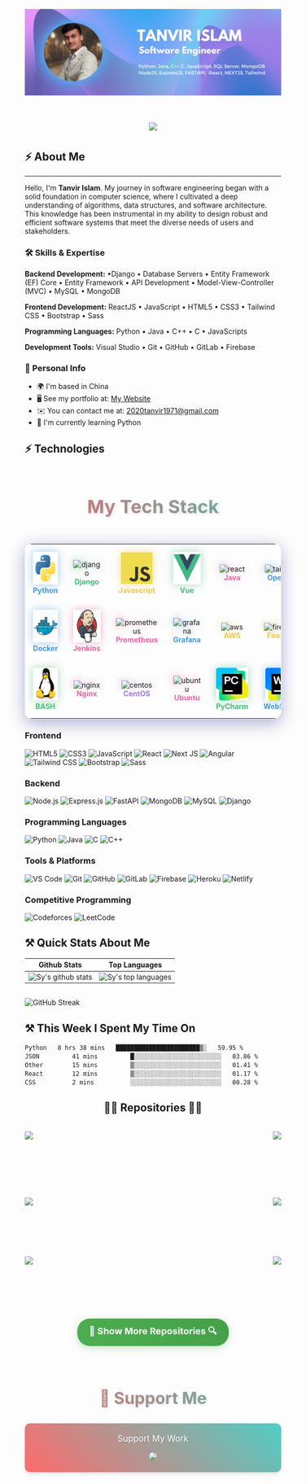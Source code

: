 ![GIF](https://github.com/Tanvir-yzu/Tanvir-yzu/blob/main/Tanvir%20islam%20(2).png)
<h1 align="center">
  <a href="https://git.io/typing-svg">
    <img src="https://readme-typing-svg.herokuapp.com/?lines=Hello,+There!+👋;I'm++Tanvir+Islam+.+.+.;I'm++a+Software++Engineer+&center=true&size=30">
  </a>
</h1>

## ⚡ About Me
-----------------

Hello, I'm **Tanvir Islam**. My journey in software engineering began with a solid foundation in computer science, where I cultivated a deep understanding of algorithms, data structures, and software architecture. This knowledge has been instrumental in my ability to design robust and efficient software systems that meet the diverse needs of users and stakeholders.

### 🛠️ Skills & Expertise

**Backend Development:** •Django  • Database Servers • Entity Framework (EF) Core • Entity Framework • API Development • Model-View-Controller (MVC) • MySQL • MongoDB


**Frontend Development:** ReactJS • JavaScript • HTML5 • CSS3 • Tailwind CSS • Bootstrap • Sass

**Programming Languages:** Python • Java • C++ • C • JavaScripts

**Development Tools:** Visual Studio • Git • GitHub • GitLab • Firebase 

### 📍 Personal Info
* 🌍  I'm based in China
* 🖥️  See my portfolio at: [My Website](http://tanvir-islam-portfolio.netlify.app/)
* ✉️  You can contact me at: [2020tanvir1971@gmail.com](mailto:2020tanvir1971@gmail.com)
* 🧠  I'm currently learning Python
## ⚡ Technologies

<h2 align="center" style="background: linear-gradient(45deg, #FF6B6B, #4ECDC4); -webkit-background-clip: text; -webkit-text-fill-color: transparent; padding: 20px; font-size: 36px; text-shadow: 2px 2px 4px rgba(0,0,0,0.1);">My Tech Stack</h2>

<table style="background: rgba(255,255,255,0.05); border-radius: 15px; box-shadow: 0 8px 32px 0 rgba(31,38,135,0.37); backdrop-filter: blur(4px); border: 1px solid rgba(255,255,255,0.18); margin: 20px auto;">
  <tr>
    <td align="center" style="padding: 15px; transition: all 0.3s ease;">
      <img alt="python" height=64px src="https://raw.githubusercontent.com/devicons/devicon/master/icons/python/python-original.svg" style="filter: drop-shadow(0 0 8px rgba(66,153,225,0.5));">
      <br><span style="font-weight: bold; color: #4299E1;">Python</span>
    </td>
    <td align="center" style="padding: 15px; transition: all 0.3s ease;">
      <img alt="django" height=64px src="https://cdn.worldvectorlogo.com/logos/django.svg" style="filter: drop-shadow(0 0 8px rgba(72,187,120,0.5));">
      <br><span style="font-weight: bold; color: #48BB78;">Django</span>
    </td>
    <td align="center" style="padding: 15px; transition: all 0.3s ease;">
      <img alt="javascript" height=64px src="https://raw.githubusercontent.com/devicons/devicon/master/icons/javascript/javascript-original.svg" style="filter: drop-shadow(0 0 8px rgba(236,201,75,0.5));">
      <br><span style="font-weight: bold; color: #ECC94B;">Javascript</span>
    </td>
    <td align="center" style="padding: 15px; transition: all 0.3s ease;">
      <img alt="vue" height=64px src="https://raw.githubusercontent.com/devicons/devicon/master/icons/vuejs/vuejs-original.svg" style="filter: drop-shadow(0 0 8px rgba(72,187,120,0.5));">
      <br><span style="font-weight: bold; color: #48BB78;">Vue</span>
    </td>
    <td align="center" style="padding: 15px; transition: all 0.3s ease;">
      <img alt="react" height=64px src="https://user-images.githubusercontent.com/39632170/109031546-077fa800-76ef-11eb-90ee-f49c93b996b7.png" style="filter: drop-shadow(0 0 8px rgba(237,100,166,0.5));">
      <br><span style="font-weight: bold; color: #ED64A6;">Java</span>
    </td>
    <td align="center" style="padding: 15px; transition: all 0.3s ease;">
      <img alt="tailwind" height=64px src="https://opencv.org/wp-content/uploads/2021/01/OpenCV-logo.png" style="filter: drop-shadow(0 0 8px rgba(66,153,225,0.5));">
      <br><span style="font-weight: bold; color: #4299E1;">OpenCV</span>
    </td>
    <td align="center" style="padding: 15px; transition: all 0.3s ease;">
      <img alt="bootstrap" height=64px src="https://raw.githubusercontent.com/devicons/devicon/master/icons/bootstrap/bootstrap-plain.svg" style="filter: drop-shadow(0 0 8px rgba(159,122,234,0.5));">
      <br><span style="font-weight: bold; color: #9F7AEA;">Bootstrap</span>
    </td>
    <td align="center" style="padding: 15px; transition: all 0.3s ease;">
      <img alt="jquery" height=64px src="https://raw.githubusercontent.com/devicons/devicon/master/icons/jquery/jquery-original.svg" style="filter: drop-shadow(0 0 8px rgba(66,153,225,0.5));">
      <br><span style="font-weight: bold; color: #4299E1;">jQuery</span>
    </td>
  </tr>
  <tr>
    <td align="center" style="padding: 15px; transition: all 0.3s ease;">
      <img alt="docker" height=64px src="https://raw.githubusercontent.com/devicons/devicon/master/icons/docker/docker-original.svg" style="filter: drop-shadow(0 0 8px rgba(66,153,225,0.5));">
      <br><span style="font-weight: bold; color: #4299E1;">Docker</span>
    </td>
    <td align="center" style="padding: 15px; transition: all 0.3s ease;">
      <img alt="jenkins" height=64px src="https://raw.githubusercontent.com/devicons/devicon/master/icons/jenkins/jenkins-original.svg" style="filter: drop-shadow(0 0 8px rgba(237,100,166,0.5));">
      <br><span style="font-weight: bold; color: #ED64A6;">Jenkins</span>
    </td>
    <td align="center" style="padding: 15px; transition: all 0.3s ease;">
      <img alt="prometheus" height=64px src="https://cdn.worldvectorlogo.com/logos/prometheus.svg" style="filter: drop-shadow(0 0 8px rgba(237,100,166,0.5));">
      <br><span style="font-weight: bold; color: #ED64A6;">Prometheus</span>
    </td>
    <td align="center" style="padding: 15px; transition: all 0.3s ease;">
      <img alt="grafana" height=64px src="https://cdn.worldvectorlogo.com/logos/grafana.svg" style="filter: drop-shadow(0 0 8px rgba(66,153,225,0.5));">
      <br><span style="font-weight: bold; color: #4299E1;">Grafana</span>
    </td>
    <td align="center" style="padding: 15px; transition: all 0.3s ease;">
      <img alt="aws" height=64px src="https://cdn.worldvectorlogo.com/logos/aws-logo.svg" style="filter: drop-shadow(0 0 8px rgba(236,201,75,0.5));">
      <br><span style="font-weight: bold; color: #ECC94B;">AWS</span>
    </td>
    <td align="center" style="padding: 15px; transition: all 0.3s ease;">
      <img alt="firebase" height=64px src="https://cdn.worldvectorlogo.com/logos/firebase-1.svg" style="filter: drop-shadow(0 0 8px rgba(236,201,75,0.5));">
      <br><span style="font-weight: bold; color: #ECC94B;">Firebase</span>
    </td>
    <td align="center" style="padding: 15px; transition: all 0.3s ease;">
      <img alt="postgresql" height=64px src="https://raw.githubusercontent.com/devicons/devicon/master/icons/postgresql/postgresql-original.svg" style="filter: drop-shadow(0 0 8px rgba(66,153,225,0.5));">
      <br><span style="font-weight: bold; color: #4299E1;">PostgreSQL</span>
    </td>
    <td align="center" style="padding: 15px; transition: all 0.3s ease;">
      <img alt="mysql" height=64px src="https://raw.githubusercontent.com/devicons/devicon/master/icons/mysql/mysql-original.svg" style="filter: drop-shadow(0 0 8px rgba(66,153,225,0.5));">
      <br><span style="font-weight: bold; color: #4299E1;">MySQL</span>
    </td>
  </tr>
  <tr>
    <td align="center" style="padding: 15px; transition: all 0.3s ease;">
      <img alt="bash" height=64px src="https://raw.githubusercontent.com/devicons/devicon/master/icons/linux/linux-original.svg" style="filter: drop-shadow(0 0 8px rgba(72,187,120,0.5));">
      <br><span style="font-weight: bold; color: #48BB78;">BASH</span>
    </td>
    <td align="center" style="padding: 15px; transition: all 0.3s ease;">
      <img alt="nginx" height=64px src="https://cdn.worldvectorlogo.com/logos/nginx-1.svg" style="filter: drop-shadow(0 0 8px rgba(237,100,166,0.5));">
      <br><span style="font-weight: bold; color: #ED64A6;">Nginx</span>
    </td>
    <td align="center" style="padding: 15px; transition: all 0.3s ease;">
      <img alt="centos" height=64px src="https://cdn.worldvectorlogo.com/logos/centos-1.svg" style="filter: drop-shadow(0 0 8px rgba(159,122,234,0.5));">
      <br><span style="font-weight: bold; color: #9F7AEA;">CentOS</span>
    </td>
    <td align="center" style="padding: 15px; transition: all 0.3s ease;">
      <img alt="ubuntu" height=64px src="https://user-images.githubusercontent.com/39632170/109294252-25681c80-7857-11eb-9ec4-4fbdad9fadfc.png" style="filter: drop-shadow(0 0 8px rgba(237,100,166,0.5));">
      <br><span style="font-weight: bold; color: #ED64A6;">Ubuntu</span>
    </td>
    <td align="center" style="padding: 15px; transition: all 0.3s ease;">
      <img alt="pycharm" height=64px src="https://raw.githubusercontent.com/devicons/devicon/master/icons/pycharm/pycharm-original.svg" style="filter: drop-shadow(0 0 8px rgba(72,187,120,0.5));">
      <br><span style="font-weight: bold; color: #48BB78;">PyCharm</span>
    </td>
    <td align="center" style="padding: 15px; transition: all 0.3s ease;">
      <img alt="webstorm" height=64px src="https://raw.githubusercontent.com/devicons/devicon/master/icons/webstorm/webstorm-original.svg" style="filter: drop-shadow(0 0 8px rgba(66,153,225,0.5));">
      <br><span style="font-weight: bold; color: #4299E1;">WebStorm</span>
    </td>
    <td align="center" style="padding: 15px; transition: all 0.3s ease;">
      <img alt="dart" height=64px src="https://cdn.worldvectorlogo.com/logos/dart.svg" style="filter: drop-shadow(0 0 8px rgba(66,153,225,0.5));">
      <br><span style="font-weight: bold; color: #4299E1;">Dart</span>
    </td>
    <td align="center" style="padding: 15px; transition: all 0.3s ease;">
      <img alt="flutter" height=64px src="https://raw.githubusercontent.com/devicons/devicon/master/icons/flutter/flutter-original.svg" style="filter: drop-shadow(0 0 8px rgba(66,153,225,0.5));">
      <br><span style="font-weight: bold; color: #4299E1;">Flutter</span>
    </td>
  </tr>
</table>

### Frontend
![HTML5](https://img.shields.io/badge/-HTML5-E34F26?style=for-the-badge&logo=html5&logoColor=white)
![CSS3](https://img.shields.io/badge/-CSS3-1572B6?style=for-the-badge&logo=css3&logoColor=white)
![JavaScript](https://img.shields.io/badge/-JavaScript-F7DF1E?style=for-the-badge&logo=javascript&logoColor=black)
![React](https://img.shields.io/badge/-React-61DAFB?style=for-the-badge&logo=react&logoColor=black)
![Next JS](https://img.shields.io/badge/Next-black?style=for-the-badge&logo=next.js&logoColor=white)
![Angular](https://img.shields.io/badge/-Angular-DD0031?style=for-the-badge&logo=angular&logoColor=white)
![Tailwind CSS](https://img.shields.io/badge/-Tailwind_CSS-38B2AC?style=for-the-badge&logo=tailwind-css&logoColor=white)
![Bootstrap](https://img.shields.io/badge/-Bootstrap-563D7C?style=for-the-badge&logo=bootstrap&logoColor=white)
![Sass](https://img.shields.io/badge/-Sass-CC6699?style=for-the-badge&logo=sass&logoColor=white)

### Backend
![Node.js](https://img.shields.io/badge/node.js-6DA55F?style=for-the-badge&logo=node.js&logoColor=white)
![Express.js](https://img.shields.io/badge/express.js-%23404d59.svg?style=for-the-badge&logo=express&logoColor=%2361DAFB)
![FastAPI](https://img.shields.io/badge/FastAPI-005571?style=for-the-badge&logo=fastapi&logoColor=white)
![MongoDB](https://img.shields.io/badge/-MongoDB-47A248?style=for-the-badge&logo=mongodb&logoColor=white)
![MySQL](https://img.shields.io/badge/-MySQL-4479A1?style=for-the-badge&logo=mysql&logoColor=white)
![Django](https://img.shields.io/badge/-Django-092E20?style=for-the-badge&logo=django&logoColor=white)

### Programming Languages
![Python](https://img.shields.io/badge/-Python-3776AB?style=for-the-badge&logo=python&logoColor=white)
![Java](https://img.shields.io/badge/-Java-007396?style=for-the-badge&logo=java&logoColor=white)
![C](https://img.shields.io/badge/-C-00599C?style=for-the-badge&logo=c&logoColor=white)
![C++](https://img.shields.io/badge/-C++-00599C?style=for-the-badge&logo=c%2B%2B&logoColor=white)

### Tools & Platforms
![VS Code](https://img.shields.io/badge/-VS_Code-007ACC?style=for-the-badge&logo=visual-studio-code&logoColor=white)
![Git](https://img.shields.io/badge/-Git-F05032?style=for-the-badge&logo=git&logoColor=white)
![GitHub](https://img.shields.io/badge/-GitHub-181717?style=for-the-badge&logo=github&logoColor=white)
![GitLab](https://img.shields.io/badge/-GitLab-FCA121?style=for-the-badge&logo=gitlab&logoColor=white)
![Firebase](https://img.shields.io/badge/Firebase-039BE5?style=for-the-badge&logo=Firebase&logoColor=white)
![Heroku](https://img.shields.io/badge/-Heroku-430098?style=for-the-badge&logo=heroku&logoColor=white)
![Netlify](https://img.shields.io/badge/-Netlify-00C7B7?style=for-the-badge&logo=netlify&logoColor=white)

### Competitive Programming
![Codeforces](https://img.shields.io/badge/Codeforces-445f9d?style=for-the-badge&logo=Codeforces&logoColor=white)
![LeetCode](https://img.shields.io/badge/LeetCode-000000?style=for-the-badge&logo=LeetCode&logoColor=#d16c06)


## ⚒ Quick Stats About Me

| Github Stats | Top Languages |
| --- | --- |
| ![Sy's github stats](https://github-readme-stats.vercel.app/api?username=Tanvir-yzu&show_icons=true&title_color=f6c32c&icon_color=f6c32c&text_color=9f9f9f&bg_color=151515&count_private=true) | ![Sy's top languages](https://github-readme-stats.vercel.app/api/top-langs/?username=Tanvir-yzu&show_icons=true&title_color=f6c32c&icon_color=f6c32c&text_color=9f9f9f&bg_color=151515&count_private=true&layout=compact) |



<h2 class="center">
 

</h2>



<img src="https://streak-stats.demolab.com?user=Tanvir-yzu&theme=earth&hide_border=true" alt="GitHub Streak" />








## ⚒ This Week I Spent My Time On
<!--START_SECTION:waka-->

```txt
Python   8 hrs 38 mins   ███████████████████████▒░   59.95 %
JSON         41 mins         █░░░░░░░░░░░░░░░░░░░░░░░░   03.86 %
Other        15 mins         ▒░░░░░░░░░░░░░░░░░░░░░░░░   01.41 %
React        12 mins         ▒░░░░░░░░░░░░░░░░░░░░░░░░   01.17 %
CSS          2 mins          ░░░░░░░░░░░░░░░░░░░░░░░░░   00.28 %
```

<!--END_SECTION:waka-->


<h2 align="center">👨‍💻 Repositories 👨‍💻</h2>
<br>
<div width="100%" align="center"><a align="left" href="https://github.com/Tanvir-yzu/face_recognition_project-main" title="Software"><img align="left" height="115" src="https://github-readme-stats.vercel.app/api/pin/?username=Tanvir-yzu&repo=face_recognition_project-main&theme=react&border_color=61dafb&border_radius=10"></a><a align="right" href="https://github.com/Tanvir-yzu/jarvis2.0" title="jarvis2.0"><img align="right" height="115" src="https://github-readme-stats.vercel.app/api/pin/?username=Tanvir-yzu&repo=jarvis2.0&theme=react&border_color=61dafb&border_radius=10"></a>
</div>

<br/><br/><br/><br/><br/><br/>
<div width="100%" align="center"><a align="left" href="https://github.com/Tanvir-yzu/face-detected" title="face-detected"><img align="left" height="115" src="https://github-readme-stats.vercel.app/api/pin/?username=Tanvir-yzu&repo=face-detected&theme=react&border_color=61dafb&border_radius=10"></a><a align="right" href="https://github.com/Tanvir-yzu/Graph-Algorithms-Visualizer-main" title="Graph-Algorithms-Visualizer-main"><img align="right" height="115" src="https://github-readme-stats.vercel.app/api/pin/?username=Tanvir-yzu&repo=Graph-Algorithms-Visualizer-main&theme=react&border_color=61dafb&border_radius=10"></a>
</div>


<br/><br/><br/><br/><br/><br/>


<div width="100%" align="center"><a align="left" href="https://github.com/Tanvir-yzu/eye_controlled_mouse" title="eye_controlled_mouse"><img align="left" height="115" src="https://github-readme-stats.vercel.app/api/pin/?username=Tanvir-yzu&repo=eye_controlled_mouse&theme=react&border_color=61dafb&border_radius=10"></a><a align="right" href="https://github.com/Tanvir-yzu/FastAPI" title="FastAPI"><img align="right" height="115" src="https://github-readme-stats.vercel.app/api/pin/?username=Tanvir-yzu&repo=FastAPI&theme=react&border_color=61dafb&border_radius=10"></a>
</div>
<br/><br/><br/><br/><br/><br/>

<h4 align="center">
  <a href="https://github.com/Tanvir-yzu?tab=repositories" 
     title="Show Repositories"
     style="
       display: inline-block;
       padding: 12px 24px;
       background: linear-gradient(45deg, #4CAF50, #45a049);
       color: white;
       text-decoration: none;
       border-radius: 25px;
       font-size: 18px;
       font-weight: bold;
       box-shadow: 0 4px 15px rgba(76, 175, 80, 0.3);
       transition: all 0.3s ease;
     "
     onmouseover="this.style.transform='scale(1.05)'; this.style.boxShadow='0 6px 20px rgba(76, 175, 80, 0.4)'"
     onmouseout="this.style.transform='scale(1)'; this.style.boxShadow='0 4px 15px rgba(76, 175, 80, 0.3)'"
  >
    🔎 Show More Repositories 🔍
  </a>
</h4>

<br/><br/>

<h2 align="center" 
    style="
      background: linear-gradient(45deg, #FF6B6B, #4ECDC4);
      -webkit-background-clip: text;
      -webkit-text-fill-color: transparent;
      font-size: 32px;
      margin: 20px 0;
      padding: 10px;
      text-shadow: 2px 2px 4px rgba(0,0,0,0.1);
    "
>
  🌱 Support Me 
</h2>

<div align="center" style="background: linear-gradient(45deg, #FF6B6B, #4ECDC4); padding: 20px; border-radius: 10px; box-shadow: 0 4px 6px rgba(0,0,0,0.1);">
    <p style="margin: 0; font-size: 1.2em; color: white; text-shadow: 1px 1px 2px rgba(0,0,0,0.2);">Support My Work</p>
    <br/>
    <a href="https://www.ko-fi.com/tanviryzu" style="text-decoration: none;">
        <img src="https://storage.ko-fi.com/cdn/kofi2.png?v=3" 
             width="150" 
             style="transition: transform 0.3s ease; border-radius: 8px;"
             onmouseover="this.style.transform='scale(1.1)'" 
             onmouseout="this.style.transform='scale(1.0)'"
        />
    </a>
</div>

